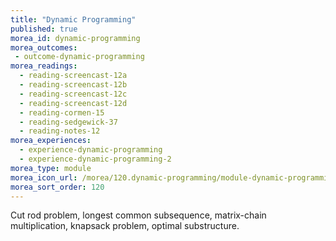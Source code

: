 ```yaml
---
title: "Dynamic Programming"
published: true
morea_id: dynamic-programming
morea_outcomes:
 - outcome-dynamic-programming
morea_readings:
  - reading-screencast-12a
  - reading-screencast-12b
  - reading-screencast-12c
  - reading-screencast-12d
  - reading-cormen-15
  - reading-sedgewick-37
  - reading-notes-12
morea_experiences:
  - experience-dynamic-programming
  - experience-dynamic-programming-2
morea_type: module
morea_icon_url: /morea/120.dynamic-programming/module-dynamic-programming.gif
morea_sort_order: 120
---
```


Cut rod problem, longest common subsequence, matrix-chain multiplication, knapsack problem, optimal substructure.
